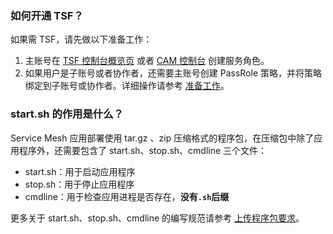 ### 如何开通 TSF？
如果需 TSF，请先做以下准备工作：
1. 主账号在 [TSF 控制台概览页](https://console.cloud.tencent.com/tsf) 或者 [CAM 控制台](https://console.cloud.tencent.com/cam/overview) 创建服务角色。
2. 如果用户是子账号或者协作者，还需要主账号创建 PassRole 策略，并将策略绑定到子账号或协作者。详细操作请参考 [准备工作](https://cloud.tencent.com/document/product/649/16869)。

### start.sh 的作用是什么？
Service Mesh 应用部署使用 tar.gz 、zip 压缩格式的程序包，在压缩包中除了应用程序外，还需要包含了 start.sh、stop.sh、cmdline 三个文件：
- start.sh：用于启动应用程序
- stop.sh：用于停止应用程序
- cmdline：用于检查应用进程是否存在，**没有`.sh`后缀**

更多关于 start.sh、stop.sh、cmdline 的编写规范请参考 [上传程序包要求](https://cloud.tencent.com/document/product/649/30359)。
